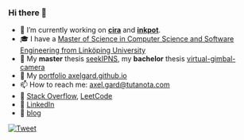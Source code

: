 ### Hi there 👋

- :hammer: I’m currently working on **[cira](https://github.com/AxelGard/cira)** and **[inkpot](https://github.com/AxelGard/inkpot)**.
- 🎓 I have a [Master of Science in Computer Science and Software Engineering from Linköping University](https://liu.se/en/education/program/6cmju)
- :page_with_curl: My **master** thesis [seekIPNS](https://github.com/AxelGard/seek-ipns), my **bachelor** thesis [virtual-gimbal-camera](https://github.com/Clear-Sight/virtual-gimbal-camera)
- :file_folder: My [portfolio axelgard.github.io](https://axelgard.github.io/)
- 📫 How to reach me: axel.gard@tutanota.com
- :seedling: [Stack Overflow](https://stackoverflow.com/users/14014027/axelg), [LeetCode](https://leetcode.com/u/AxelGard/)
- :necktie: [LinkedIn](https://www.linkedin.com/in/axel-gard-110494166/)
- :newspaper: [blog](https://axelgard.github.io/blog/)

[![Tweet](https://img.shields.io/twitter/url/http/shields.io.svg?style=social)](https://twitter.com/Axel_Gard)
